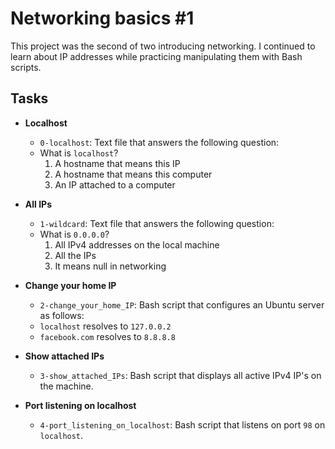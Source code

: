 # Networking basics #1

This project was the second of two introducing networking. I continued to learn 
about IP addresses while practicing manipulating them with Bash scripts.

## Tasks

* **Localhost**
  * `0-localhost`: Text file that answers the following question:
  * What is `localhost`?
    1. A hostname that means this IP
    2. A hostname that means this computer
    3. An IP attached to a computer

* **All IPs**
  * `1-wildcard`: Text file that answers the following question:
  * What is `0.0.0.0`?
    1. All IPv4 addresses on the local machine
    2. All the IPs
    3. It means null in networking

* **Change your home IP**
  * `2-change_your_home_IP`: Bash script that configures an Ubuntu server as 
follows:
  * `localhost` resolves to `127.0.0.2`
  * `facebook.com` resolves to `8.8.8.8`

* **Show attached IPs**
  * `3-show_attached_IPs`: Bash script that displays all active IPv4 IP's on 
the machine.

* **Port listening on localhost**
  * `4-port_listening_on_localhost`: Bash script that listens on port `98` on 
`localhost`.
